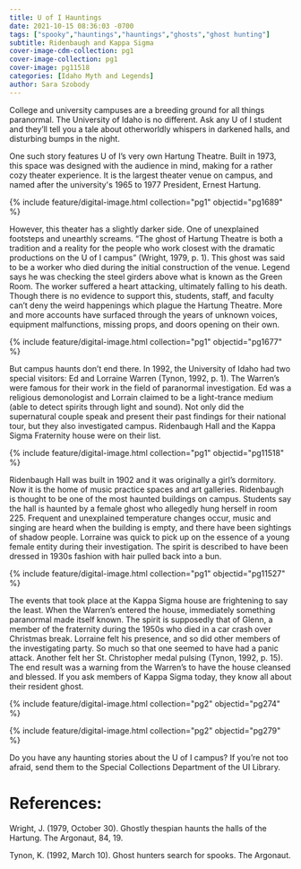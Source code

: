 ```yaml
---
title: U of I Hauntings
date: 2021-10-15 08:36:03 -0700
tags: ["spooky","hauntings","hauntings","ghosts","ghost hunting"]
subtitle: Ridenbaugh and Kappa Sigma
cover-image-cdm-collection: pg1
cover-image-collection: pg1
cover-image: pg11518
categories: [Idaho Myth and Legends]
author: Sara Szobody
---
```


College and university campuses are a breeding ground for all things paranormal. The University of Idaho is no different. Ask any U of I student and they’ll tell you a tale about otherworldly whispers in darkened halls, and disturbing bumps in the night.

One such story features U of I’s very own Hartung Theatre. Built in 1973, this space was designed with the audience in mind, making for a rather cozy theater experience. It is the largest theater venue on campus, and named after the university's 1965 to 1977 President, Ernest Hartung. 

{% include feature/digital-image.html collection="pg1" objectid="pg1689" %}

However, this theater has a slightly darker side. One of unexplained footsteps and unearthly screams. “The ghost of Hartung Theatre is both a tradition and a reality for the people who work closest with the dramatic productions on the U of I campus” (Wright, 1979, p. 1). This ghost was said to be a worker who died during the initial construction of the venue. Legend says he was checking the steel girders above what is known as the Green Room. The worker suffered a heart attacking, ultimately falling to his death. Though there is no evidence to support this, students, staff, and faculty can’t deny the weird happenings which plague the Hartung Theatre. More and more accounts have surfaced through the years of unknown voices, equipment malfunctions, missing props, and doors opening on their own. 

{% include feature/digital-image.html collection="pg1" objectid="pg1677" %}

But campus haunts don’t end there. In 1992, the University of Idaho had two special visitors: Ed and Lorraine Warren (Tynon, 1992, p. 1). The Warren’s were famous for their work in the field of paranormal investigation. Ed was a religious demonologist and Lorrain claimed to be a light-trance medium (able to detect spirits through light and sound). Not only did the supernatural couple speak and present their past findings for their national tour, but they also investigated campus. Ridenbaugh Hall and the Kappa Sigma Fraternity house were on their list. 

{% include feature/digital-image.html collection="pg1" objectid="pg11518" %}

Ridenbaugh Hall was built in 1902 and it was originally a girl’s dormitory. Now it is the home of music practice spaces and art galleries. Ridenbaugh is thought to be one of the most haunted buildings on campus. Students say the hall is haunted by a female ghost who allegedly hung herself in room 225. Frequent and unexplained temperature changes occur, music and singing are heard when the building is empty, and there have been sightings of shadow people. Lorraine was quick to pick up on the essence of a young female entity during their investigation. The spirit is described to have been dressed in 1930s fashion with hair pulled back into a bun. 

{% include feature/digital-image.html collection="pg1" objectid="pg11527" %}

The events that took place at the Kappa Sigma house are frightening to say the least. When the Warren’s entered the house, immediately something paranormal made itself known. The spirit is supposedly that of Glenn, a member of the fraternity during the 1950s who died in a car crash over Christmas break. Lorraine felt his presence, and so did other members of the investigating party. So much so that one seemed to have had a panic attack. Another felt her St. Christopher medal pulsing (Tynon, 1992, p. 15). The end result was a warning from the Warren’s to have the house cleansed and blessed. If you ask members of Kappa Sigma today, they know all about their resident ghost. 

{% include feature/digital-image.html collection="pg2" objectid="pg274" %}

{% include feature/digital-image.html collection="pg2" objectid="pg279" %}

Do you have any haunting stories about the U of I campus? If you’re not too afraid, send them to the Special Collections Department of the UI Library.

# References:

Wright, J. (1979, October 30). Ghostly thespian haunts the halls of the Hartung. The Argonaut, 84, 19.

Tynon, K. (1992, March 10). Ghost hunters search for spooks. The Argonaut.
